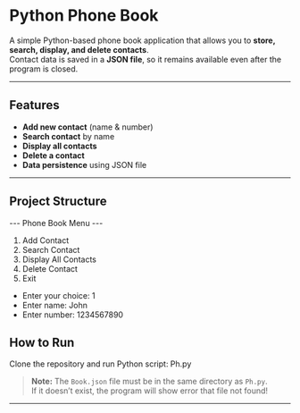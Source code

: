 #  Python Phone Book

A simple Python-based phone book application that allows you to **store, search, display, and delete contacts**.  
Contact data is saved in a **JSON file**, so it remains available even after the program is closed.

---

##  Features
-  **Add new contact** (name & number)
-  **Search contact** by name
-  **Display all contacts**
-  **Delete a contact**
-  **Data persistence** using JSON file

---

##  Project Structure
--- Phone Book Menu ---
1. Add Contact
2. Search Contact
3. Display All Contacts
4. Delete Contact
5. Exit
- Enter your choice: 1
- Enter name: John
- Enter number: 1234567890

## How to Run
Clone the repository and run Python script: Ph.py
>  **Note:** The `Book.json` file must be in the same directory as `Ph.py`.  
If it doesn’t exist, the program will show error that file not found!
****

